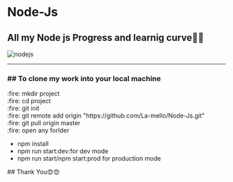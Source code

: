 # Node-Js
## All my Node js Progress and learnig curve🤩🤩

<img src="https://th.bing.com/th/id/OIP.U_0Of2ht_UFjabtOpE2JZwHaD4?w=323&h=180&c=7&r=0&o=5&pid=1.7"
      title="credit:technoFAQ"
      alt="nodejs"
/>
<hr>
<h3>## To clone my work into your local machine</h3>
<div>
      :fire: mkdir project<br>
      :fire: cd project<br>
      :fire: git init<br>
      :fire: git remote add origin "https://github.com/La-mello/Node-Js.git"<br>
      :fire: git pull origin master<br>
      :fire: open any forlder<br>
</div>
<ul>
    <li>npm install</li>
    <li>npm run start:dev:for dev mode</li>
    <li>npm run start/npm start:prod for production mode</li>
 </ul>
## Thank You😍😍
